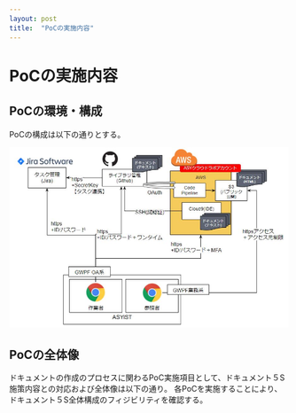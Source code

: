 ```yaml
---
layout: post
title:  "PoCの実施内容"
---
```


# PoCの実施内容

## PoCの環境・構成
PoCの構成は以下の通りとする。

![PoC構成図](../img/PoC構成図.JPG "PoC構成図")

## PoCの全体像
ドキュメントの作成のプロセスに関わるPoC実施項目として、ドキュメント５S施策内容との対応および全体像は以下の通り。
各PoCを実施することにより、ドキュメント５S全体構成のフィジビリティを確認する。
